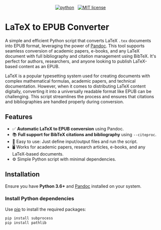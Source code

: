 <!-- badges -->
<p align="center">
    <a href="https://www.python.org/">
        <img src="https://img.shields.io/badge/python-v3-brightgreen.svg" alt="python"></a> &nbsp;
    <a href="https://opensource.org/licenses/MIT">
        <img src="https://img.shields.io/badge/license-MIT-brightgreen.svg" alt="MIT license"></a> &nbsp;
</p>

<!-- content -->

# LaTeX to EPUB Converter

A simple and efficient Python script that converts LaTeX `.tex` documents into EPUB format, leveraging the power of [Pandoc](https://pandoc.org/). This tool supports seamless conversion of academic papers, e-books, and any LaTeX document with full bibliography and citation management using BibTeX. It's perfect for authors, researchers, and anyone looking to publish LaTeX-based content as an EPUB.

LaTeX is a popular typesetting system used for creating documents with complex mathematical formulas, academic papers, and technical documentation. However, when it comes to distributing LaTeX content digitally, converting it into a universally readable format like EPUB can be challenging. This script streamlines the process and ensures that citations and bibliographies are handled properly during conversion.

## Features

- ✅ **Automatic LaTeX to EPUB conversion** using Pandoc.
- 📚 **Full support for BibTeX citations and bibliography** using `--citeproc`.
- 🚀 Easy to use: Just define input/output files and run the script.
- 🖥 Works for academic papers, research articles, e-books, and any LaTeX-based documents.
- ⚙️ Simple Python script with minimal dependencies.

## Installation

Ensure you have **Python 3.6+** and [Pandoc](https://pandoc.org/installing.html) installed on your system.

### Install Python dependencies

Use [pip](https://pip.pypa.io/en/stable/) to install the required packages:

```bash
pip install subprocess
pip install pathlib
